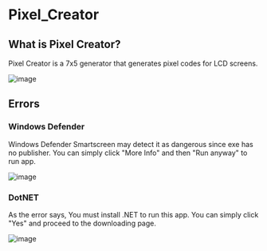 # Pixel_Creator
## What is Pixel Creator?
Pixel Creator is a 7x5 generator that generates pixel codes for LCD screens.

![image](https://github.com/Jupkobe/Pixel_Creator/assets/84783072/4b8f8956-5a71-4934-9286-cbb67e5acabb)

## Errors
### Windows Defender
Windows Defender Smartscreen may detect it as dangerous since exe has no publisher. You can simply click "More Info" and then "Run anyway" to run app.

![image](https://github.com/Jupkobe/Pixel_Creator/assets/84783072/44b8cc8e-ee18-462f-8233-81f1783b0e7b)

### DotNET
As the error says, You must install .NET to run this app. You can simply click "Yes" and proceed to the downloading page.

![image](https://github.com/Jupkobe/Pixel_Creator/assets/84783072/adfcdeff-5c9e-4c21-b346-fb5790bae5f0)

